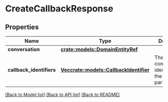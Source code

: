 # CreateCallbackResponse

## Properties

Name | Type | Description | Notes
------------ | ------------- | ------------- | -------------
**conversation** | [**crate::models::DomainEntityRef**](DomainEntityRef.md) |  | 
**callback_identifiers** | [**Vec<crate::models::CallbackIdentifier>**](CallbackIdentifier.md) | The list of communication identifiers for the callback participants | 

[[Back to Model list]](../README.md#documentation-for-models) [[Back to API list]](../README.md#documentation-for-api-endpoints) [[Back to README]](../README.md)


